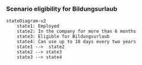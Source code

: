 ### Scenario eligibility for Bildungsurlaub
```mermaid
stateDiagram-v2
    state1: Employed
    state2: In the company for more than 6 months
    state3: Eligible for Bildungsurlaub
    state4: Can use up to 10 days every two years
    state1 -->  state2
    state2 --> state3
    state3 --> state4
```
<!-- mmdc -i app/components/schema/mermaid.md -o mermaid.md -->
<!-- https://github.com/mermaid-js/mermaid-cli -->
